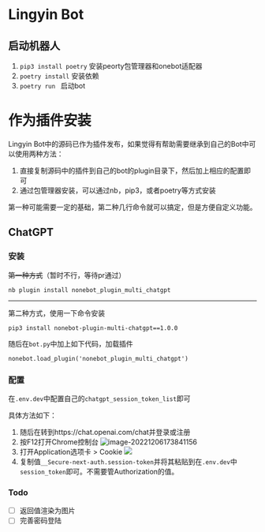 # Lingyin Bot

## 启动机器人

1.  `pip3 install poetry` 安装peorty包管理器和onebot适配器
2.  `poetry install` 安装依赖
3.  `poetry run ` 启动bot

# 作为插件安装

Lingyin Bot中的源码已作为插件发布，如果觉得有帮助需要继承到自己的Bot中可以使用两种方法：

1.  直接复制源码中的插件到自己的bot的plugin目录下，然后加上相应的配置即可
2.  通过包管理器安装，可以通过nb，pip3，或者poetry等方式安装

第一种可能需要一定的基础，第二种几行命令就可以搞定，但是方便自定义功能。

## ChatGPT

### 安装

~~第一种方式~~（暂时不行，等待pr通过）

```
nb plugin install nonebot_plugin_multi_chatgpt
```

------

第二种方式，使用一下命令安装

```
pip3 install nonebot-plugin-multi-chatgpt==1.0.0
```

随后在`bot.py`中加上如下代码，加载插件

```
nonebot.load_plugin('nonebot_plugin_multi_chatgpt')
```

### 配置

在`.env.dev`中配置自己的`chatgpt_session_token_list`即可

具体方法如下：

1. 随后在转到https://chat.openai.com/chat并登录或注册
2. 按F12打开Chrome控制台
   ![image-20221206173841156](https://chrisyy-images.oss-cn-chengdu.aliyuncs.com/img/image-20221206173841156.png)
3. 打开Application选项卡 > Cookie
   ![](https://chrisyy-images.oss-cn-chengdu.aliyuncs.com/img/image-20221205094326498.png)
4. 复制值`__Secure-next-auth.session-token`并将其粘贴到在`.env.dev`中`session_token`即可。不需要管Authorization的值。

### Todo

- [ ] 返回值渲染为图片
- [ ] 完善密码登陆
